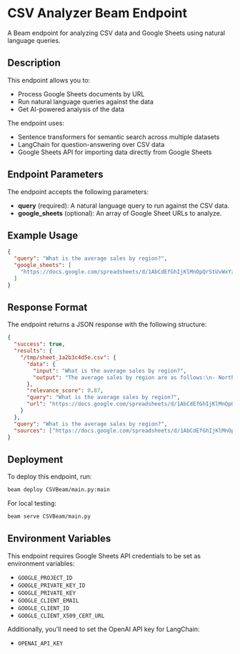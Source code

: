 # CSV Analyzer Beam Endpoint

A Beam endpoint for analyzing CSV data and Google Sheets using natural language queries.

## Description

This endpoint allows you to:
- Process Google Sheets documents by URL
- Run natural language queries against the data 
- Get AI-powered analysis of the data

The endpoint uses:
- Sentence transformers for semantic search across multiple datasets
- LangChain for question-answering over CSV data
- Google Sheets API for importing data directly from Google Sheets

## Endpoint Parameters

The endpoint accepts the following parameters:

- **query** (required): A natural language query to run against the CSV data.
- **google_sheets** (optional): An array of Google Sheet URLs to analyze.

## Example Usage

```json
{
  "query": "What is the average sales by region?",
  "google_sheets": [
    "https://docs.google.com/spreadsheets/d/1AbCdEfGhIjKlMnOpQrStUvWxYz/edit"
  ]
}
```

## Response Format

The endpoint returns a JSON response with the following structure:

```json
{
  "success": true,
  "results": {
    "/tmp/sheet_1a2b3c4d5e.csv": {
      "data": {
        "input": "What is the average sales by region?",
        "output": "The average sales by region are as follows:\n- North: $45,678\n- South: $34,567\n- East: $56,789\n- West: $67,890"
      },
      "relevance_score": 0.87,
      "query": "What is the average sales by region?",
      "url": "https://docs.google.com/spreadsheets/d/1AbCdEfGhIjKlMnOpQrStUvWxYz/edit"
    }
  },
  "query": "What is the average sales by region?",
  "sources": ["https://docs.google.com/spreadsheets/d/1AbCdEfGhIjKlMnOpQrStUvWxYz/edit"]
}
```

## Deployment

To deploy this endpoint, run:

```bash
beam deploy CSVBeam/main.py:main
```

For local testing:

```bash
beam serve CSVBeam/main.py
```

## Environment Variables

This endpoint requires Google Sheets API credentials to be set as environment variables:

- `GOOGLE_PROJECT_ID`
- `GOOGLE_PRIVATE_KEY_ID`
- `GOOGLE_PRIVATE_KEY`
- `GOOGLE_CLIENT_EMAIL`
- `GOOGLE_CLIENT_ID` 
- `GOOGLE_CLIENT_X509_CERT_URL`

Additionally, you'll need to set the OpenAI API key for LangChain:

- `OPENAI_API_KEY` 
